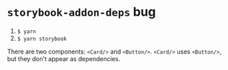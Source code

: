 # `storybook-addon-deps` bug

1. `$ yarn`
2. `$ yarn storybook`

There are two components: `<Card/>` and `<Button/>`. `<Card/>` uses `<Button/>`, but they don't appear as dependencies.
